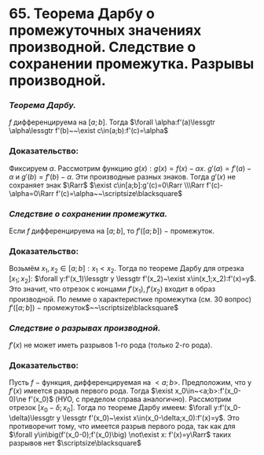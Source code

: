 # 65. Теорема Дарбу о промежуточных значениях производной. Следствие о сохранении промежутка. Разрывы производной.

### *Теорема Дарбу.*
$f$ дифференцируема на $[a;b]$. 
Тогда $\forall \alpha:f'(a)\lessgtr \alpha\lessgtr f'(b)~~\exist c\in(a;b):f'(c)=\alpha$

### Доказательство:
Фиксируем $\alpha.$ Рассмотрим функцию $g(x):g(x)=f(x)-\alpha x$.
$g'(a)=f'(a)-\alpha$ и $g'(b)=f'(b)-\alpha$. Эти производные разных знаков.
Тогда $g'(x)$ не сохраняет знак $\Rarr$ $\exist c\in[a;b]:g'(c)=0\Rarr
\\\Rarr f'(c)-\alpha=0\Rarr f'(c)=\alpha~~\scriptsize\blacksquare$

### *Следствие о сохранении промежутка.*
Если $f$ дифференцируема на $[a;b]$, то $f'([a;b])~-~$промежуток.

### Доказательство:
Возьмём $x_1, x_2\in[a;b]:x_1<x_2$. 
Тогда по теореме Дарбу для отрезка $[x_1;x_2]$:
$\forall y:f'(x_1)\lessgtr y \lessgtr f'(x_2)~\exist x\in(x_1;x_2):f'(x)=y$.
Это значит, что отрезок с концами $f'(x_1), f'(x_2)$ входит в образ производной. По лемме о характеристике промежутка (см. 30 вопрос) $f'([a;b])~-~$промежуток$~~\scriptsize\blacksquare$

### *Следствие о разрывах производной.*
$f'(x)$  не может иметь разрывов 1-го рода (только 2-го рода).

### Доказательство:
Пусть $f~-~$функция, дифференцируемая на $<a;b>$.
Предположим, что у $f'(x)$ имеется разрыв первого рода.
Тогда $\exist x_0\in~<a;b>:f'(x_0-0)\ne f'(x_0)$ (НУО, с пределом справа аналогично).
Рассмотрим отрезок $[x_0-\delta;x_0]$. Тогда по теореме Дарбу имеем:
$\forall y:f'(x_0-\delta)\lessgtr y \lessgtr f'(x_0)~\exist x\in(x_0-\delta;x_0):f'(x)=y$.
Это противоречит тому, что имеется разрыв первого рода, так как для
$\forall y\in\big(f'(x_0-0);f'(x_0)\big) \not\exist x: f'(x)=y\Rarr$ таких разрывов нет  $\scriptsize\blacksquare$